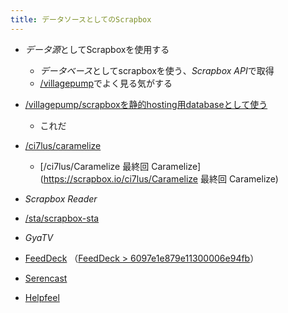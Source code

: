 ```yaml
---
title: データソースとしてのScrapbox
---
```


* *データ源*としてScrapboxを使用する
  
  * *データベース*としてscrapboxを使う、*Scrapbox API*で取得
  * [/villagepump](https://scrapbox.io/villagepump)でよく見る気がする
* [/villagepump/scrapboxを静的hosting用databaseとして使う](https://scrapbox.io/villagepump/scrapboxを静的hosting用databaseとして使う)
  
  * これだ
* [/ci7lus/caramelize](https://scrapbox.io/ci7lus/caramelize)
  
  * \[/ci7lus/Caramelize 最終回 Caramelize\](https://scrapbox.io/ci7lus/Caramelize 最終回 Caramelize)
* *Scrapbox Reader*

* [/sta/scrapbox-sta](https://scrapbox.io/sta/scrapbox-sta)

* *GyaTV*

* [FeedDeck](FeedDeck.md) （[FeedDeck > 6097e1e879e11300006e94fb](FeedDeck.md#6097e1e879e11300006e94fb)）

* [Serencast](Serencast.md)

* [Helpfeel](Helpfeel.md)

